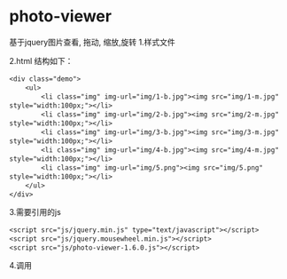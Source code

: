 # photo-viewer
基于jquery图片查看, 拖动, 缩放,旋转
1.样式文件
<head>
    <link rel="stylesheet" type="text/css" href="css/photo-viewer-1.6.0.css" />
</head>

2.html 结构如下：

    <div class="demo">
        <ul>
            <li class="img" img-url="img/1-b.jpg"><img src="img/1-m.jpg" style="width:100px;"></li>
            <li class="img" img-url="img/2-b.jpg"><img src="img/2-m.jpg" style="width:100px;"></li>
            <li class="img" img-url="img/3-b.jpg"><img src="img/3-m.jpg" style="width:100px;"></li>
            <li class="img" img-url="img/4-b.jpg"><img src="img/4-m.jpg" style="width:100px;"></li>
            <li class="img" img-url="img/5.png"><img src="img/5.png" style="width:100px;"></li>
        </ul>
    </div>
    
3.需要引用的js
 
    <script src="js/jquery.min.js" type="text/javascript"></script>
    <script src="js/jquery.mousewheel.min.js"></script>
    <script src="js/photo-viewer-1.6.0.js"></script>
    
4.调用
    <script>
    $(document).ready(function() {
        $('.img').photoViewer({
			rate: 0.2, //缩放倍数,移动端手势缩放不调用此参数,默认值为0.2
			angle:15, //旋转角度,默认值为30
        });

    })

    </script>   
    
5.说明

   缩略图包含属性:img-url,即原图地址, 如上 li 的父级 ul 中有5个子节点, 所以这5张图片将作为一组。
   缩略图可以用 li 或别的标签包裹，或者直接写成
   <div class="demo">
      < img class="img" img-url="图片地址" src="缩略图"/>
      ...
   </div>
   
  ps:
   class="img" 最好是block或inline-block, 否则点击缩略图时，图片动画可能不是从小图处出现的。
   
   demo: http://s1.jk390.com/photoviewer/demo-1.6.0.html

   
   
   

   
   
   
    
    
